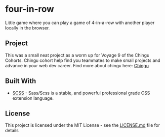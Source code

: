 # four-in-row

Little game where you can play a game of 4-in-a-row with another player locally in the browser.

## Project

This was a small neat project as a worm up for Voyage 9 of the Chingu Cohorts. Chingu cohort help find you teammates to make small projects and advance in your web dev career. Find more about chingu here: [Chingu](https://chingu.io)

## Built With

* [SCSS](https://sass-lang.com/) - Sass/Scss is a stable, and powerful professional grade CSS extension language.

## License

This project is licensed under the MIT License - see the [LICENSE.md](LICENSE.md) file for details
